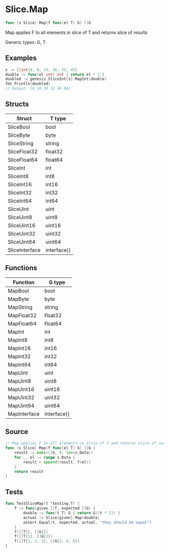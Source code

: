 # Slice.Map

```go
func (s Slice) Map(f func(el T) G) []G
```

Map applies F to all elements in slice of T and returns slice of results

Generic types: G, T.

## Examples

```go
s := []int{4, 8, 15, 16, 23, 42}
double := func(el int) int { return el * 2 }
doubled := genesis.SliceInt{s}.MapInt(double)
fmt.Println(doubled)
// Output: [8 16 30 32 46 84]
```

## Structs

| Struct | T type |
| ------ | ------ |
| SliceBool | bool |
| SliceByte | byte |
| SliceString | string |
| SliceFloat32 | float32 |
| SliceFloat64 | float64 |
| SliceInt | int |
| SliceInt8 | int8 |
| SliceInt16 | int16 |
| SliceInt32 | int32 |
| SliceInt64 | int64 |
| SliceUint | uint |
| SliceUint8 | uint8 |
| SliceUint16 | uint16 |
| SliceUint32 | uint32 |
| SliceUint64 | uint64 |
| SliceInterface | interface{} |

## Functions

| Function | G type |
| -------- | ------ |
| MapBool | bool |
| MapByte | byte |
| MapString | string |
| MapFloat32 | float32 |
| MapFloat64 | float64 |
| MapInt | int |
| MapInt8 | int8 |
| MapInt16 | int16 |
| MapInt32 | int32 |
| MapInt64 | int64 |
| MapUint | uint |
| MapUint8 | uint8 |
| MapUint16 | uint16 |
| MapUint32 | uint32 |
| MapUint64 | uint64 |
| MapInterface | interface{} |

## Source

```go
// Map applies F to all elements in slice of T and returns slice of results
func (s Slice) Map(f func(el T) G) []G {
	result := make([]G, 0, len(s.Data))
	for _, el := range s.Data {
		result = append(result, f(el))
	}
	return result
}
```

## Tests

```go
func TestSliceMap(t *testing.T) {
	f := func(given []T, expected []G) {
		double := func(t T) G { return G((t * 2)) }
		actual := Slice{given}.Map(double)
		assert.Equal(t, expected, actual, "they should be equal")
	}
	f([]T{}, []G{})
	f([]T{1}, []G{2})
	f([]T{1, 2, 3}, []G{2, 4, 6})
}
```